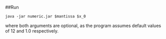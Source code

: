 ##Run

```java -jar numeric.jar $mantissa $x_0```

where both arguments are optional, as the program assumes default values of 12 and 1.0 respectively.
